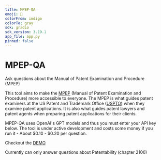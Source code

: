 ```yaml
---
title: MPEP-QA
emoji: 📑
colorFrom: indigo
colorTo: gray
sdk: gradio
sdk_version: 3.19.1
app_file: app.py
pinned: false
---
```



# MPEP-QA

Ask questions about the Manual of Patent Examination and Procedure (MPEP)

This tool aims to make the [MPEP](https://www.uspto.gov/web/offices/pac/mpep/index.html) (Manual of Patent Examination and Procedure) more accessible to everyone. The MPEP is what guides patent examiners at the US Patent and Trademark Office ([USPTO](https://www.uspto.gov/)) when they examine patent applications. It is also what guides patent lawyers and patent agents when preparing patent applications for their clients.

MPEP-QA uses OpenAI's GPT models and thus you must enter your API key below. The tool is under active development and costs some money if you run it - About $0.10 - $0.20 per question.

Checkout the [DEMO](https://huggingface.co/spaces/vsarathy/mpep-qa)

Currently can only answer questions about Patentability (chapter 2100)
